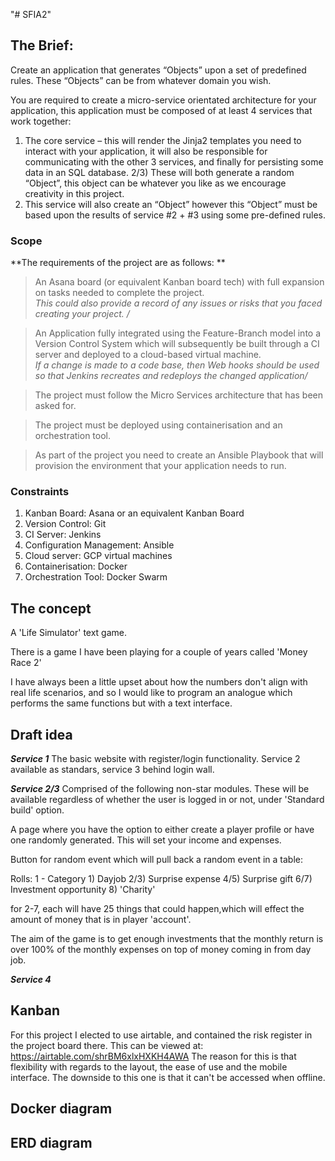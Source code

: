"# SFIA2" 

## The Brief:
Create an application that generates “Objects” upon a set of predefined rules.  These “Objects” can be from whatever domain you wish.

You are required to create a micro-service orientated architecture for your application, this application must be composed of at least 4 services that work together:

1) The core service – this will render the Jinja2 templates you need to interact with your application, it will also be responsible for communicating with the other 3 services, and finally for persisting some data in an SQL database.
2/3) These will both generate a random “Object”, this object can be whatever you like as we encourage creativity in this project.
4) This service will also create an “Object” however this “Object” must be based upon the results of service #2 + #3 using some pre-defined rules.

### Scope 
**The requirements of the project are as follows: **

> An Asana board (or equivalent Kanban board tech) with full expansion on tasks needed to complete the project.   
  *This could also provide a record of any issues or risks that you faced creating your project. /*
  
> An Application fully integrated using the Feature-Branch model into a Version Control System which will subsequently be built through a CI server and deployed to a cloud-based virtual machine.   
  *If a change is made to a code base, then Web hooks should be used so that Jenkins recreates and redeploys the changed application/* 
  
> The project must follow the Micro Services architecture that has been asked for. 

> The project must be deployed using containerisation and an orchestration tool.

> As part of the project you need to create an Ansible Playbook that will provision the environment that your application needs to run.

### Constraints
1) Kanban Board: Asana or an equivalent Kanban Board 
2) Version Control: Git 
3) CI Server: Jenkins 
4) Configuration Management: Ansible
5) Cloud server: GCP virtual machines 
6) Containerisation: Docker 
7) Orchestration Tool: Docker Swarm 

## The concept
A 'Life Simulator' text game.

There is a game I have been playing for a couple of years called 'Money Race 2'

I have always been a little upset about how the numbers don't align with real life scenarios, and so I would like to program an analogue which performs the same functions but with a text interface.

## Draft idea

___Service 1___
The basic website with register/login functionality. Service 2 available as standars, service 3 behind login wall.

___Service 2/3___
Comprised of the following non-star modules. These will be available regardless of whether the user is logged in or not, under 'Standard build' option.

A page where you have the option to either create a player profile or have one randomly generated. This will set your income and expenses.

Button for random event which will pull back a random event in a table:

Rolls:
1 - Category
	1) Dayjob
	2/3) Surprise expense
	4/5) Surprise gift
	6/7) Investment opportunity
	8) 'Charity'

for 2-7, each will have 25 things that could happen,which will effect the amount of money that is in player 'account'.

The aim of the game is to get enough investments that the monthly return is over 100% of the monthly expenses on top of money coming in from day job.

___Service 4___


## Kanban
For this project I elected to use airtable, and contained the risk register in the project board there.
This can be viewed at: https://airtable.com/shrBM6xlxHXKH4AWA
The reason for this is that flexibility with regards to the layout, the ease of use and the mobile interface.
The downside to this one is that it can't be accessed when offline.

## Docker diagram

## ERD diagram


